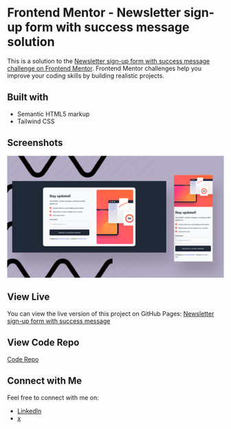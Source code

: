 # Frontend Mentor - Newsletter sign-up form with success message solution

This is a solution to the [Newsletter sign-up form with success message challenge on Frontend Mentor](https://www.frontendmentor.io/challenges/newsletter-signup-form-with-success-message-3FC1AZbNrv). Frontend Mentor challenges help you improve your coding skills by building realistic projects.

## Built with

- Semantic HTML5 markup
- Tailwind CSS

## Screenshots

![Screenshot 1](img/screenshot.png)

## View Live

You can view the live version of this project on GitHub Pages: [Newsletter sign-up form with success message](https://upovibe.github.io/FrontendMentor-Solutions/newsletter-sign-up-with-success-message-main/)

## View Code Repo
[Code Repo](https://github.com/upovibe/FrontendMentor-Solutions/tree/main/newsletter-sign-up-with-success-message-main)

## Connect with Me

Feel free to connect with me on:

- [LinkedIn](https://www.linkedin.com/in/upovibe/)
- [x](https://www.x.com/upovibe/)
